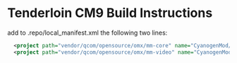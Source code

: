 Tenderloin CM9 Build Instructions
=================================
add to .repo/local_manifest.xml the following two lines:

```xml
  <project path="vendor/qcom/opensource/omx/mm-core" name="CyanogenMod/android_vendor_qcom_opensource_omx_mm-core" />
  <project path="vendor/qcom/opensource/omx/mm-video" name="CyanogenMod/android_vendor_qcom_opensource_omx_mm-video" />
```

